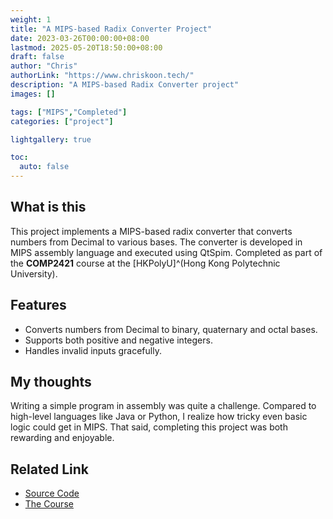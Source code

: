```yaml
---
weight: 1
title: "A MIPS-based Radix Converter Project"
date: 2023-03-26T00:00:00+08:00
lastmod: 2025-05-20T18:50:00+08:00
draft: false
author: "Chris"
authorLink: "https://www.chriskoon.tech/"
description: "A MIPS-based Radix Converter project"
images: []

tags: ["MIPS","Completed"]
categories: ["project"]

lightgallery: true

toc:
  auto: false
---
```


## What is this

This project implements a MIPS-based radix converter that converts numbers from Decimal to various bases. 
The converter is developed in MIPS assembly language and executed using QtSpim. 
Completed as part of the **COMP2421** course at the [HKPolyU]^(Hong Kong Polytechnic University).

## Features

- Converts numbers from Decimal to binary, quaternary and octal bases.
- Supports both positive and negative integers.
- Handles invalid inputs gracefully.

## My thoughts
Writing a simple program in assembly was quite a challenge. 
Compared to high-level languages like Java or Python, 
I realize how tricky even basic logic could get in MIPS. 
That said, completing this project was both rewarding and enjoyable. 

## Related Link

- [Source Code](https://github.com/ChrisWK51/COMP2421_PA1)
- [The Course](https://www.polyu.edu.hk/comp/docdrive/ug/subject/COMP2421.pdf)